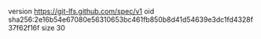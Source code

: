 version https://git-lfs.github.com/spec/v1
oid sha256:2e16b54e67080e56310653bc461fb850b8d41d54639e3dc1fd4328f37f62f16f
size 30
